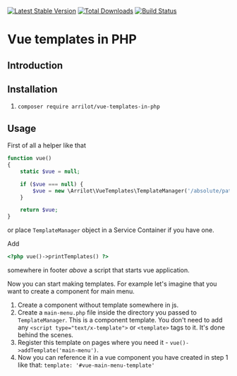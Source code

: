 [![Latest Stable Version](https://poser.pugx.org/arrilot/vue-templates-in-php/v/stable.svg)](https://packagist.org/packages/arrilot/vue-templates-in-php/)
[![Total Downloads](https://img.shields.io/packagist/dt/arrilot/vue-templates-in-php.svg?style=flat)](https://packagist.org/packages/arrilot/vue-templates-in-php)
[![Build Status](https://img.shields.io/travis/arrilot/vue-templates-in-php/master.svg?style=flat)](https://travis-ci.org/arrilot/vue-templates-in-php)

# Vue templates in PHP

## Introduction

## Installation

1. `composer require arrilot/vue-templates-in-php`

## Usage

First of all a helper like that

```php
function vue()
{
    static $vue = null;

    if ($vue === null) {
        $vue = new \Arrilot\VueTemplates\TemplateManager('/absolute/path/to/directory/where/you/want/to/store/templates/');
    }

    return $vue;
}
```
or place `TemplateManager` object in a Service Container if you have one.

Add 
```php
<?php vue()->printTemplates() ?>
``` 
somewhere in footer *above* a script that starts vue application.

Now you can start making templates.
For example let's imagine that you want to create a component for main menu.
1. Create a component without template somewhere in js.
2. Create  a `main-menu.php` file inside the directory you passed to `TemplateManager`.
This is a component template. You don't need to add any `<script type="text/x-template">` or `<template>` tags to it. It's done behind the scenes.
3. Register this template on pages where you need it - `vue()->addTemplate('main-menu')`.
4. Now you can reference it in a vue component you have created in step 1 like that: `template: '#vue-main-menu-template'`
